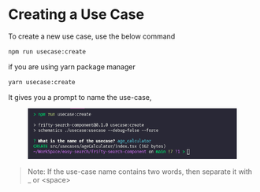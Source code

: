 # Creating a Use Case

To create a new use case, use the below command&#x20;

```bash
npm run usecase:create
```

if you are using yarn package manager

```bash
yarn usecase:create
```

It gives you a prompt to name the use-case,

<figure><img src="../.gitbook/assets/Screenshot from 2022-09-15 05-01-55.png" alt=""><figcaption></figcaption></figure>

> Note:  If the use-case name contains two words, then separate it with \_ or \<space>

